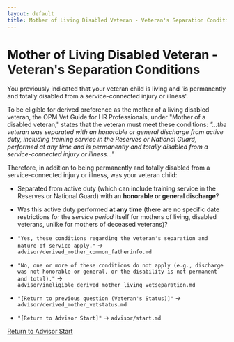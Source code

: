 ```yaml
---
layout: default
title: Mother of Living Disabled Veteran - Veteran's Separation Conditions
---
```


# Mother of Living Disabled Veteran - Veteran's Separation Conditions

You previously indicated that your veteran child is living and 'is permanently and totally disabled from a service-connected injury or illness'.

To be eligible for derived preference as the mother of a living disabled veteran, the OPM Vet Guide for HR Professionals, under "Mother of a disabled veteran," states that the veteran must meet these conditions:
*"...the veteran was separated with an honorable or general discharge from active duty, including training service in the Reserves or National Guard, performed at any time and is permanently and totally disabled from a service-connected injury or illness..."*

Therefore, in addition to being permanently and totally disabled from a service-connected injury or illness, was your veteran child:
* Separated from active duty (which can include training service in the Reserves or National Guard) with an **honorable or general discharge**?
* Was this active duty performed **at any time** (there are no specific date restrictions for the *service period* itself for mothers of living, disabled veterans, unlike for mothers of deceased veterans)?

* `"Yes, these conditions regarding the veteran's separation and nature of service apply."` -> `advisor/derived_mother_common_fatherinfo.md`
* `"No, one or more of these conditions do not apply (e.g., discharge was not honorable or general, or the disability is not permanent and total)."` -> `advisor/ineligible_derived_mother_living_vetseparation.md`
* `"[Return to previous question (Veteran's Status)]"` -> `advisor/derived_mother_vetstatus.md`
* `"[Return to Advisor Start]"` -> `advisor/start.md`

[Return to Advisor Start](./start.md)
